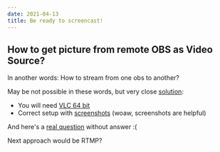 ```yaml
---
date: 2021-04-13
title: Be ready to screencast!
---
```


## How to get picture from remote OBS as Video Source?

In another words: How to stream from one obs to another?

May be not possible in these words, but very close [solution](https://obsproject.com/forum/resources/obs-studio-send-an-udp-stream-to-a-second-pc-using-obs.455/):

- You will need [VLC 64 bit](https://obsproject.com/forum/threads/obs-studio-how-to-get-vlc-video-source.72661/)
- Correct setup with [screenshots](https://obsproject.com/forum/threads/obs-studio-send-an-udp-stream-to-a-second-pc-using-obs.55379/page-3) (woaw, screenshots are helpful) 

And here's a [real question](https://obsproject.com/forum/threads/receive-stream-from-other-obs-instance-as-source.77657/) without answer :(

Next approach would be RTMP?
